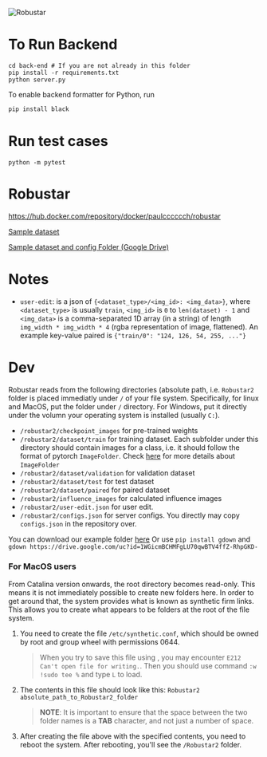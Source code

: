 ![Robustar](logo2.png "Robustar")

# To Run Backend

```
cd back-end # If you are not already in this folder
pip install -r requirements.txt
python server.py
```

To enable backend formatter for Python, run

```bash
pip install black
```

# Run test cases

```
python -m pytest
```

# Robustar

https://hub.docker.com/repository/docker/paulcccccch/robustar

[Sample dataset](https://drive.google.com/file/d/1DTaPnWV91C9VXZ9JOBz7hoDxfyUXBpUv/view?usp=sharing)

[Sample dataset and config Folder (Google Drive)](https://drive.google.com/drive/u/1/folders/16z0qYdQSF6t5j8ve5BoA_yB7AX90ZdZH) 

# Notes

- `user-edit`: is a json of `{<dataset_type>/<img_id>: <img_data>}`, where `<dataset_type>` is usually `train`, `<img_id>` is `0` to `len(dataset) - 1` and `<img_data>` is a comma-separated 1D array (in a string) of length `img_width * img_width * 4` (rgba representation of image, flattened). An example key-value paired is `{"train/0": "124, 126, 54, 255, ..."}`

# Dev

Robustar reads from the following directories (absolute path, i.e. `Robustar2` folder is placed immediatly under `/` of your file system. Specifically, for linux and MacOS, put the folder under `/` directory. For Windows, put it directly under the volumn your operating system is installed (usually `C:`).

- `/robustar2/checkpoint_images` for pre-trained weights
- `/robustar2/dataset/train` for training dataset. Each subfolder under this directory should contain images for a class, i.e. it should follow the format of pytorch `ImageFolder`. Check [here](https://developpaper.com/detailed-explanation-of-the-use-of-imagefolder-in-pytorch/) for more details about `ImageFolder`
- `/robustar2/dataset/validation` for validation dataset
- `/robustar2/dataset/test` for test dataset
- `/robustar2/dataset/paired` for paired dataset
- `/robustar2/influence_images` for calculated influence images
- `/robustar2/user-edit.json` for user edit.
- `/robustar2/configs.json` for server configs. You directly may copy `configs.json` in the repository over.

You can download our example folder [here](https://drive.google.com/drive/u/1/folders/16z0qYdQSF6t5j8ve5BoA_yB7AX90ZdZH)
Or use `pip install gdown` and `gdown https://drive.google.com/uc?id=1WGicmBCHMFgLU70qwBTV4ffZ-RhpGKD-`

### For MacOS users

From Catalina version onwards,  the root directory becomes read-only. This means it is not immediately possible to create new folders here. In order to get around that, the system provides what is known as synthetic firm links. This allows you to create what appears to be folders at the root of the file system.

1. You need to create the file `/etc/synthetic.conf`, which should be owned by root and group wheel with permissions 0644.
   
   > When you try to save this file using , you may encounter `E212 Can't open file for writing.`. Then you should use command `:w !sudo tee %` and type `L` to load.

2. The contents in this file should look like this: `Robustar2    absolute_path_to_Robustar2_folder`
   
   > **NOTE**: It is important to ensure that the space between the two folder names is a **TAB** character, and not just a number of space.

3. After creating the file above with the specified contents, you need to reboot the system. After rebooting, you'll see the `/Robustar2` folder.


